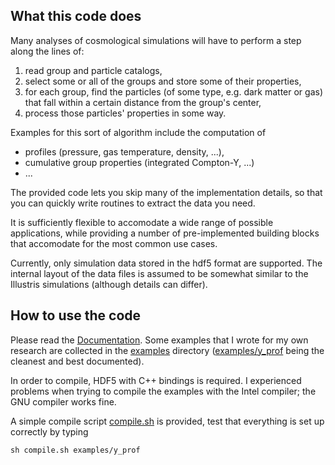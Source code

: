 
## What this code does

Many analyses of cosmological simulations will have to perform a step along
the lines of:
1. read group and particle catalogs,
2. select some or all of the groups and store some of their properties,
3. for each group, find the particles (of some type, e.g. dark matter or gas)
   that fall within a certain distance from the group's center,
4. process those particles' properties in some way.

Examples for this sort of algorithm include the computation of
+ profiles (pressure, gas temperature, density, ...),
+ cumulative group properties (integrated Compton-Y, ...)
+ ...

The provided code lets you skip many of the implementation details, so that you can
quickly write routines to extract the data you need.

It is sufficiently flexible to accomodate a wide range of possible applications,
while providing a number of pre-implemented building blocks that accomodate for the
most common use cases.

Currently, only simulation data stored in the hdf5 format are supported.
The internal layout of the data files is assumed to be somewhat similar to the Illustris
simulations (although details can differ).


## How to use the code

Please read the
[Documentation](https://leanderthiele.github.io/group_particles/html/).
Some examples that I wrote for my own research are collected in the
[examples](examples)
directory ([examples/y\_prof](examples/y_prof) being the cleanest and best documented).

In order to compile, HDF5 with C++ bindings is required.
I experienced problems when trying to compile the examples with the Intel compiler;
the GNU compiler works fine.

A simple compile script [compile.sh](compile.sh) is provided, test that everything
is set up correctly by typing
```shell
sh compile.sh examples/y_prof
```
